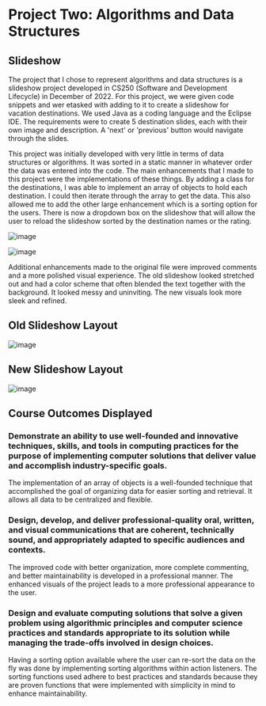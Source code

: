 # Project Two: Algorithms and Data Structures

## Slideshow ##

The project that I chose to represent algorithms and data structures is a slideshow project developed in CS250 (Software and Development Lifecycle) in December of 2022. For this project, we were given code snippets and wer etasked with adding to it to create a slideshow for vacation destinations. We used Java as a coding language and the Eclipse IDE. The requirements were to create 5 destination slides, each with their own image and description. A 'next' or 'previous' button would navigate through the slides.

This project was initially developed with very little in terms of data structures or algorithms. It was sorted in a static manner in whatever order the data was entered into the code. The main enhancements that I made to this project were the implementations of these things. By adding a class for the destinations, I was able to implement an array of objects to hold each destination. I could then iterate through the array to get the data. This also allowed me to add the other large enhancement which is a sorting option for the users. There is now a dropdown box on the slideshow that will allow the user to reload the slideshow sorted by the destination names or the rating.

![image](https://github.com/user-attachments/assets/686f5a90-b0a4-41ac-9136-f613a7865dbc)

![image](https://github.com/user-attachments/assets/b5aafbea-ab37-4d3c-b30e-a63c743e4a85)

Additional enhancements made to the original file were improved comments and a more polished visual experience. The old slideshow looked stretched out and had a color scheme that often blended the text together with the background. It looked messy and uninviting. The new visuals look more sleek and refined.

Old Slideshow Layout
----
![image](https://github.com/user-attachments/assets/60f9877d-ec5a-4a28-ad2c-f419d9598855)

New Slideshow Layout
----
![image](https://github.com/user-attachments/assets/d9cf1cde-50d8-4f85-b6c0-822de302eff3)

Course Outcomes Displayed
----
### Demonstrate an ability to use well-founded and innovative techniques, skills, and tools in computing practices for the purpose of implementing computer solutions that deliver value and accomplish industry-specific goals. ###

The implementation of an array of objects is a well-founded technique that accomplished the goal of organizing data for easier sorting and retrieval. It allows all data to be centralized and flexible.

### Design, develop, and deliver professional-quality oral, written, and visual communications that are coherent, technically sound, and appropriately adapted to specific audiences and contexts. ###

The improved code with better organization, more complete commenting, and better maintainability is developed in a professional manner. The enhanced visuals of the project leads to a more professional appearance to the user.

### Design and evaluate computing solutions that solve a given problem using algorithmic principles and computer science practices and standards appropriate to its solution while managing the trade-offs involved in design choices. ###

Having a sorting option available where the user can re-sort the data on the fly was done by implementing sorting algorithms within action listeners. The sorting functions used adhere to best practices and standards because they are proven functions that were implemented with simplicity in mind to enhance maintainability.
